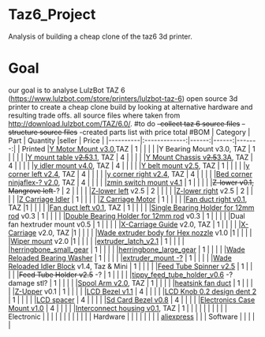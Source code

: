 # Taz6_Project
Analysis of building a cheap clone of the taz6 3d printer. 
# Goal
our goal is to analyse LulzBot TAZ 6 (https://www.lulzbot.com/store/printers/lulzbot-taz-6) open source 3d printer to create a cheap clone build by looking at alternative hardware and resulting trade offs.
all source files where taken from http://download.lulzbot.com/TAZ/6.0/.
#to do
    ~~-collect taz 6 source files~~
    ~~-structure source files~~
    -created parts list with price total
#BOM
| Category |      Part     | Quantity |seller | Price |
|----------|:-------------:|------:|------:|-------:|
| Printed  |[Y Motor Mount v3.0](https://github.com/burdettadam/Taz6_Project/blob/master/production_parts/printed_parts/y_motor_mount/y_motor_mount_v3.0.stl),TAZ   |    1   |       |        |
|          |Y Bearing Mount v3.0, TAZ    |  1     |       |        |
|          |[Y mount table v~~2.5~~3.1](https://github.com/burdettadam/Taz6_Project/blob/master/production_parts/printed_parts/bed_mount_table/bed_mount_table_v3.1.stl), TAZ   | 4      |       |        |
|          |[Y Mount Chassis v~~2.5~~3.3A](https://github.com/burdettadam/Taz6_Project/blob/master/production_parts/printed_parts/bed_mount_chassis/bed_mount_chassis_v3.3_A.stl), TAZ   | 4      |       |        |
|          |[y idler mount v4.0](https://github.com/burdettadam/Taz6_Project/blob/master/production_parts/printed_parts/y_idler_mount/y_idler_mount_v4.0.stl), TAZ   | 4      |       |        |
|          |[Y belt mount v2.5](https://github.com/burdettadam/Taz6_Project/blob/master/production_parts/printed_parts/y_belt_mount/y_belt_mount_v0.75-x2.stl), TAZ   |   1    |       |        |
|          |[y corner left v2.4](https://github.com/burdettadam/Taz6_Project/blob/master/production_parts/printed_parts/y_corner_left/y_corner_left_v2.4.stl), TAZ   | 4      |       |        |
|          |[y corner right v2.4](https://github.com/burdettadam/Taz6_Project/blob/master/production_parts/printed_parts/y_corner_right/y_corner_right_v2.4.stl), TAZ   | 4      |       |        |
|          |[Bed corner ninjaflex-? v2.0](https://github.com/burdettadam/Taz6_Project/blob/master/production_parts/printed_parts/bed_corner_taz6/bed_corner_taz6_v2.stl), TAZ   |  4     |       |        |
|          |[zmin switch mount v4.1](https://github.com/burdettadam/Taz6_Project/blob/master/production_parts/printed_parts/zmin_switch_mount/zmin_switch_mount_v4.1.stl)   |    1   |       |        |
|          |~~Z-lower v0.1, Mangrove left~~-?   | 2      |       |        |
|          |[Z-lower left](https://github.com/burdettadam/Taz6_Project/blob/master/production_parts/printed_parts/z_lower_left/z_lower_left_v2.5.stl) v2.5  | 2      |       |        |
|          |[Z-lower right](https://github.com/burdettadam/Taz6_Project/blob/master/production_parts/printed_parts/z_lower_right/z_lower_right_v2.5.stl) v2.5  | 2      |       |        |
|          |[Z Carriage Idler](https://github.com/burdettadam/Taz6_Project/blob/master/production_parts/printed_parts/z_carriage_idler/z_carriage_idler_v2.9.1.stl)   |    1   |       |        |
|          |[Z Carriage Motor](https://github.com/burdettadam/Taz6_Project/blob/master/production_parts/printed_parts/z_carriage_motor/z_carriage_motor_v2.10.stl)   |    1   |       |        |
|          |[Fan duct right v0.1](https://github.com/burdettadam/Taz6_Project/blob/master/production_parts/printed_parts/fan_duct_right/fan_duct_right_v0.7.4.1d.stl), TAZ   |1       |       |        |
|          |[Fan duct left v0.1](https://github.com/burdettadam/Taz6_Project/blob/master/production_parts/printed_parts/fan_duct_left/fan_duct_left_v0.7.4.1d.stl), TAZ   |  1     |       |        |
|          |[Single Bearing Holder for 12mm rod](https://github.com/burdettadam/Taz6_Project/blob/master/production_parts/printed_parts/12mm_single_bearing_holder/12mm_single_bearing_holder_v0.4.stl) v0.3   | 1      |       |        |
|          |[Double Bearing Holder for 12mm rod](https://github.com/burdettadam/Taz6_Project/blob/master/production_parts/printed_parts/12mm_double_bearing_holder/12mm_double_bearing_holder_v0.7.stl) v0.3   | 1      |       |        |
|          |Dual fan hextruder mount v0.5   | 1      |       |        |
|          |[X-Carriage Guide](https://github.com/burdettadam/Taz6_Project/blob/master/production_parts/printed_parts/x_carriage_guide/x_carriage_guide_v2.stl) v2.0, TAZ   | 1      |       |        |
|          |[X-Carriage](https://github.com/burdettadam/Taz6_Project/blob/master/production_parts/printed_parts/x_carriage_taz6/x_carriage_taz6_v0.3.stl) v2.0, TAZ   |1       |       |        |
|          |[Wade extruder body for Hex nozzle](https://github.com/burdettadam/Taz6_Project/blob/master/production_parts/printed_parts/extruder_body_hex/extruder_body_hex_v1.4.1.stl) v1.0   |1       |       |        |
|          |[Wiper mount](https://github.com/burdettadam/Taz6_Project/blob/master/production_parts/printed_parts/wiper_mount/wiper_mount_v1.1.stl) v2.0   |1       |       |        |
|          |[extruder_latch_v2.1](https://github.com/burdettadam/Taz6_Project/blob/master/production_parts/printed_parts/extruder_latch/extruder_latch_v2.1.stl)   | 1      |       |        |
|          |[herringbone_small_gear](https://github.com/burdettadam/Taz6_Project/blob/master/production_parts/printed_parts/herringbone_small_gear/herringbone_small_gear-1.1-highres.stl)   | 1      |       |        |
|          |[herringbone_large_gear](https://github.com/burdettadam/Taz6_Project/blob/master/production_parts/printed_parts/herringbone_large_gear/herringbone_large_gear_v1.3.stl)   | 1      |       |        |
|          |[Wade Reloaded Bearing Washer](https://github.com/burdettadam/Taz6_Project/blob/master/production_parts/printed_parts/extruder_washer/extruder_washer_v3.0-x16.stl)   | 1      |       |        |
|          |[extruder_mount -?](https://github.com/burdettadam/Taz6_Project/blob/master/production_parts/printed_parts/extruder_mount_taz6/extruder_mount_taz6_v0.8.stl) | 1      |       |        |
|          |[Wade Reloaded Idler Block](https://github.com/burdettadam/Taz6_Project/blob/master/production_parts/printed_parts/extruder_idler_block/extruder_idler_block_v1.4c.stl) v1.4, Taz & Mini   | 1      |       |        |
|          |[Feed Tube Spinner v2.5](https://github.com/burdettadam/Taz6_Project/blob/master/production_parts/printed_parts/feed_tube_spinner/feed_tube_spinner_v3.0.stl)   | 1      |       |        |
|          |~~Feed Tube Holder v2.5~~ -?  | 1      |       |        |
|          |[tippy_feed_tube_holder_v0.6](https://github.com/burdettadam/Taz6_Project/blob/master/production_parts/printed_parts/tippy_feed_tube_holder/tippy_feed_tube_holder_v0.6.stl) -?damage stl?  | 1      |       |        |
|          |[Spool Arm v2.0](https://github.com/burdettadam/Taz6_Project/blob/master/production_parts/printed_parts/spool_arm/spool_arm_v0.2-x2.stl), TAZ   | 1      |       |        |
|          |[heatsink fan duct](https://github.com/burdettadam/Taz6_Project/blob/master/production_parts/printed_parts/heatsink_fan/heatsink_fan_duct_v0.6.stl)   | 1      |       |        |
|          |[Z-Upper](https://github.com/burdettadam/Taz6_Project/blob/master/production_parts/printed_parts/z_upper/z_upper_v2.4.stl) v0.1   |  1     |       |        |
|          |[LCD Bezel v1.1](https://github.com/burdettadam/Taz6_Project/blob/master/production_parts/printed_parts/lcd_bezel/lcd_bezel_v1.1.stl)   |  4     |       |        |
|          |[LCD Knob 0.2 design dent 2](https://github.com/burdettadam/Taz6_Project/blob/master/production_parts/printed_parts/lcd_knob/lcd_knob_0.2_design_dent_2.stl)   |  1     |       |        |
|          |[LCD spacer](https://github.com/burdettadam/Taz6_Project/blob/master/production_parts/printed_parts/lcd_spacer/lcd_spacer_v0.4.stl)   |  4     |       |        |
|          |[Sd Card Bezel v0.8](https://github.com/burdettadam/Taz6_Project/blob/master/production_parts/printed_parts/sd_card_bezel/sd_card_bezel_v0.8-x10.stl)   |  4     |       |        |
|          |[Electronics Case Mount v1.0](https://github.com/burdettadam/Taz6_Project/blob/master/production_parts/printed_parts/electronics_case_mount/electronics_case_mount_v2.0.stl)   | 4      |       |        |
|          |[Interconnect housing v0.1](https://github.com/burdettadam/Taz6_Project/blob/master/production_parts/printed_parts/interconnect_housing/interconnect_housing_v0.6.stl), TAZ   |  1     |       |        |
|          |               |       |       |        |
|    Electronic      |               |       |       |        |
|          |               |       |        |       |
|    Hardware      |               |       |        |
|          |               |       |   [aliexpress](http://www.aliexpress.com/item/5-Hole-90-Degree-Joint-Board-Plate-Corner-Angle-Bracket-Connection-Joint-Strip-for-Aluminum-Profile/32669228356.html?ws_ab_test=searchweb201556_0,searchweb201602_1_10057_10056_10055_10049_10059_10058_10017_106_105_104_10060_103_10061_102_10062_10064,searchweb201603_1&btsid=93fedafa-1d70-452a-961e-7a9f04ef4315)    |        |
|    Software      |               |       |       |        |
